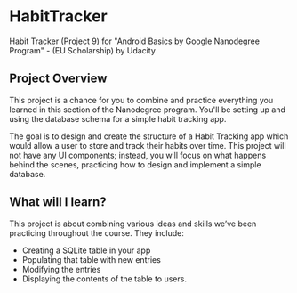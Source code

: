 # HabitTracker
Habit Tracker (Project 9) for "Android Basics by Google Nanodegree Program" - (EU Scholarship) by Udacity

## Project Overview
This project is a chance for you to combine and practice everything you learned in this section of the Nanodegree program. You'll be setting up and using the database schema for a simple habit tracking app.

The goal is to design and create the structure of a Habit Tracking app which would allow a user to store and track their habits over time. This project will not have any UI components; instead, you will focus on what happens behind the scenes, practicing how to design and implement a simple database.

## What will I learn?
This project is about combining various ideas and skills we’ve been practicing throughout the course. They include:

* Creating a SQLite table in your app
* Populating that table with new entries
* Modifying the entries
* Displaying the contents of the table to users.
